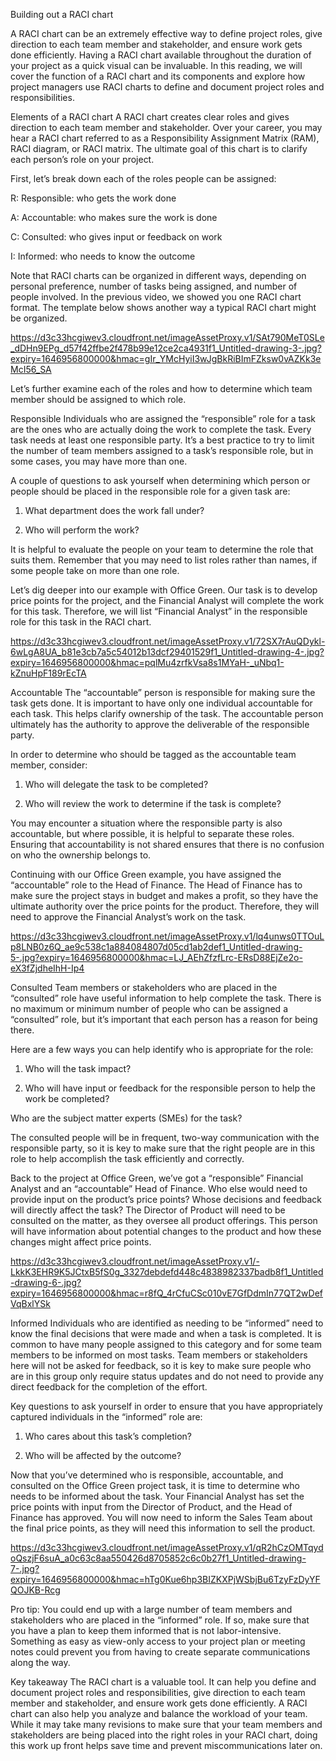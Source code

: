 Building out a RACI chart

A RACI chart can be an extremely effective way to define project roles, give direction to each team member and stakeholder, and ensure work gets done efficiently. Having a
RACI chart available throughout the duration of your project as a quick visual can be invaluable. In this reading, we will cover the function of a RACI chart and its 
components and explore how project managers use RACI charts to define and document project roles and responsibilities. 



Elements of a RACI chart
A RACI chart creates clear roles and gives direction to each team member and stakeholder. Over your career, you may hear a RACI chart referred to as a Responsibility Assignment
Matrix (RAM), RACI diagram, or RACI matrix. The ultimate goal of this chart is to clarify each person’s role on your project. 



First, let’s break down each of the roles people can be assigned:

R: Responsible: who gets the work done

A: Accountable: who makes sure the work is done

C: Consulted: who gives input or feedback on work

I: Informed: who needs to know the outcome


Note that RACI charts can be organized in different ways,  depending on personal preference, number of tasks being assigned, and number of people involved. In the previous 
video, we showed you one RACI chart format. The template below shows another way a typical RACI chart might be organized.




https://d3c33hcgiwev3.cloudfront.net/imageAssetProxy.v1/SAt790MeT0SLe_dDHn9EPg_d57f42ffbe2f478b99e12ce2ca4931f1_Untitled-drawing-3-.jpg?expiry=1646956800000&hmac=gIr_YMcHyiI3wJgBkRiBImFZksw0vAZKk3eMcI56_SA




Let’s further examine each of the roles and how to determine which team member should be assigned to which role.

Responsible
Individuals who are assigned the “responsible” role for a task are the ones who are actually doing the work to complete the task. Every task needs at least one responsible
party. It’s a best practice to try to limit the number of team members assigned to a task’s  responsible role, but in some cases, you may have more than one. 

A couple of questions to ask yourself when determining which person or people should be placed in the responsible role for a given task are:

1. What department does the work fall under?

2. Who will perform the work?

It is helpful to evaluate the people on your team to determine the role that suits them. Remember that you may need to list roles rather than names, if some people take on
more than one role. 

Let’s dig deeper into our example with Office Green. Our task is to develop price points for the project, and the Financial Analyst will complete the work for this task. 
Therefore, we will list “Financial Analyst” in the responsible role for this task in the RACI chart.



https://d3c33hcgiwev3.cloudfront.net/imageAssetProxy.v1/72SX7rAuQDykl-6wLgA8UA_b81e3cb7a5c54012b13dcf29401529f1_Untitled-drawing-4-.jpg?expiry=1646956800000&hmac=pqlMu4zrfkVsa8s1MYaH-_uNbq1-kZnuHpF189rEcTA





Accountable
The “accountable” person is responsible for making sure the task gets done. It is important to have only one individual accountable for each task. This helps clarify ownership
of the task. The accountable person ultimately has the authority to approve the deliverable of the responsible party. 

In order to determine who should be tagged as the accountable team member, consider:

1. Who will delegate the task to be completed?

2. Who will review the work to determine if the task is complete?

You may encounter a situation where the responsible party is also accountable, but where possible, it is helpful to separate these roles. Ensuring that accountability is not
shared ensures that there is no confusion on who the ownership belongs to.

Continuing with our Office Green example, you have assigned the “accountable” role to the Head of Finance. The Head of Finance has to make sure the project stays in budget 
and makes a profit, so they have the ultimate authority over the price points for the product. Therefore, they will need to approve the Financial Analyst’s work on the task. 



https://d3c33hcgiwev3.cloudfront.net/imageAssetProxy.v1/lq4unws0TTOuLp8LNB0z6Q_ae9c538c1a884084807d05cd1ab2def1_Untitled-drawing-5-.jpg?expiry=1646956800000&hmac=LJ_AEhZfzfLrc-ERsD88EjZe2o-eX3fZjdheIhH-Ip4








Consulted
Team members or stakeholders who are placed in the “consulted” role have useful information to help complete the task. There is no maximum or minimum number of people who
can be assigned a “consulted” role, but it’s important that each person has a reason for being there.

Here are a few ways you can help identify who is appropriate for the role:

1. Who will the task impact?

2. Who will have input or feedback for the responsible person to help the work be completed?

Who are the subject matter experts (SMEs) for the task?

The consulted people will be in frequent, two-way communication with the responsible party, so it is key to make sure that the right people are in this role to help accomplish
the task efficiently and correctly.

Back to the project at Office Green, we’ve got a “responsible” Financial Analyst and an “accountable” Head of Finance. Who else would need to provide input on the product’s
price points? Whose decisions and feedback will directly affect the task? The Director of Product will need to be consulted on the matter, as they oversee all product
offerings. This person will have information about potential changes to the product and how these changes might affect price points.



https://d3c33hcgiwev3.cloudfront.net/imageAssetProxy.v1/-LkkK3EHR9K5JCtxB5fS0g_3327debdefd448c4838982337badb8f1_Untitled-drawing-6-.jpg?expiry=1646956800000&hmac=r8fQ_4rCfuCSc010vE7GfDdmIn77QT2wDefVqBxlYSk





Informed
Individuals who are identified as needing to be “informed” need to know the final decisions that were made and when a task is completed. It is common to have many people 
assigned to this category and for some team members to be informed on most tasks. Team members or stakeholders here will not be asked for feedback, so it is key to make sure
people who are in this group only require status updates and do not need to provide any direct feedback for the completion of the effort. 

Key questions to ask yourself in order to ensure that you have appropriately captured individuals in the “informed” role are:

1. Who cares about this task’s completion?

2. Who will be affected by the outcome?

Now that you’ve determined who is responsible, accountable, and consulted on the Office Green project task, it is time to determine who needs to be informed about the task.
Your Financial Analyst has set the price points with input from the Director of Product, and the Head of Finance has approved. You will now need to inform the Sales Team 
about the final price points, as they will need this information to sell the product. 


https://d3c33hcgiwev3.cloudfront.net/imageAssetProxy.v1/qR2hCzOMTqydoQszjF6suA_a0c63c8aa550426d8705852c6c0b27f1_Untitled-drawing-7-.jpg?expiry=1646956800000&hmac=hTg0Kue6hp3BIZKXPjWSbjBu6TzyFzDyYFQOJKB-Rcg





Pro tip: You could end up with a large number of team members and stakeholders who are placed in the “informed” role. If so, make sure that you have a plan to keep them 
informed that is not labor-intensive. Something as easy as view-only access to your project plan or meeting notes could prevent you from having to create separate 
communications along the way.  

Key takeaway
The RACI chart is a valuable tool. It can help you define and document project roles and responsibilities, give direction to each team member and stakeholder, and ensure work
gets done efficiently. A RACI chart can also help you analyze and balance the workload of your team. While it may take many revisions to make sure that your team members 
and stakeholders are being placed into the right roles in your RACI chart, doing this work up front helps save time and prevent miscommunications later on. 


